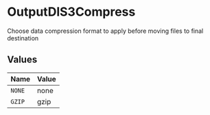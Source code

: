 # OutputDlS3Compress

Choose data compression format to apply before moving files to final destination


## Values

| Name   | Value  |
| ------ | ------ |
| `NONE` | none   |
| `GZIP` | gzip   |